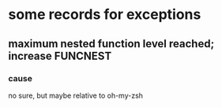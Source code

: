 # some records for exceptions

## maximum nested function level reached; increase FUNCNEST

### cause

no sure, but maybe relative to oh-my-zsh
